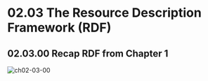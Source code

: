 # 02.03 The Resource Description Framework (RDF)

## 02.03.00 Recap RDF from Chapter 1

![ch02-03-00](../img/LearningSPARQL_ch02-03-00.jpg)
